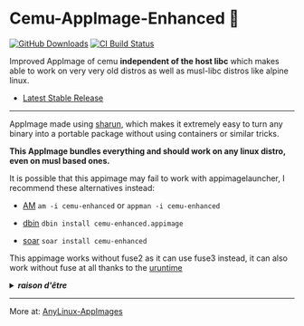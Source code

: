 # Cemu-AppImage-Enhanced 🐧

[![GitHub Downloads](https://img.shields.io/github/downloads/pkgforge-dev/Cemu-AppImage-Enhanced/total?logo=github&label=GitHub%20Downloads)](https://github.com/pkgforge-dev/cemu-AppImage-Enhanced/releases/latest)
[![CI Build Status](https://github.com//pkgforge-dev/Cemu-AppImage-Enhanced/actions/workflows/blank.yml/badge.svg)](https://github.com/pkgforge-dev/cemu-AppImage-Enhanced/releases/latest)

Improved AppImage of cemu **independent of the host libc** which makes able to work on very very old distros as well as musl-libc distros like alpine linux. 

* [Latest Stable Release](https://github.com/pkgforge-dev/Cemu-AppImage-Enhanced/releases/latest)

---

AppImage made using [sharun](https://github.com/VHSgunzo/sharun), which makes it extremely easy to turn any binary into a portable package without using containers or similar tricks.

**This AppImage bundles everything and should work on any linux distro, even on musl based ones.**

It is possible that this appimage may fail to work with appimagelauncher, I recommend these alternatives instead: 

* [AM](https://github.com/ivan-hc/AM) `am -i cemu-enhanced` or `appman -i cemu-enhanced`

* [dbin](https://github.com/xplshn/dbin) `dbin install cemu-enhanced.appimage`

* [soar](https://github.com/pkgforge/soar) `soar install cemu-enhanced`

This appimage works without fuse2 as it can use fuse3 instead, it can also work without fuse at all thanks to the [uruntime](https://github.com/VHSgunzo/uruntime)

<details>
  <summary><b><i>raison d'être</i></b></summary>
    <img src="https://github.com/user-attachments/assets/d40067a6-37d2-4784-927c-2c7f7cc6104b" alt="Inspiration Image">
  </a>
</details>

---

More at: [AnyLinux-AppImages](https://pkgforge-dev.github.io/Anylinux-AppImages/)
